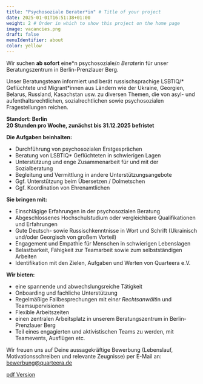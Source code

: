 ```yaml
---
title: "Psychosoziale Berater*in" # Title of your project
date: 2025-01-01T16:51:38+01:00
weight: 2 # Order in which to show this project on the home page
image: vacancies.png
draft: false
menuIdentifier: about
color: yellow
---
```


Wir suchen **ab sofort** eine*n psychosoziale/*n Berater*in für unser Beratungszentrum in Berlin-Prenzlauer Berg.

Unser Beratungsteam informiert und berät russischsprachige LSBTIQ/* Geflüchtete und Migrant*innen aus 
Ländern wie der Ukraine, Georgien, Belarus, Russland, Kasachstan usw. zu diversen Themen, die von asyl- und 
aufenthaltsrechtlichen, sozialrechtlichen sowie psychosozialen Fragestellungen reichen.

**Standort: Berlin** \
**20 Stunden pro Woche, zunächst bis 31.12.2025 befristet**

**Die Aufgaben beinhalten:**

- Durchführung von psychosozialen Erstgesprächen
- Beratung von LSBTIQ* Geflüchteten in schwierigen Lagen
- Unterstützung und enge Zusammenarbeit für und mit der Sozialberatung
- Begleitung und Vermittlung in andere Unterstützungsangebote
- Ggf. Unterstützung beim Übersetzen / Dolmetschen
- Ggf. Koordination von Ehrenamtlichen

**Sie bringen mit:**

- Einschlägige Erfahrungen in der psychosozialen Beratung
- Abgeschlossenes Hochschulstudium oder vergleichbare Qualifikationen und Erfahrungen
- Gute Deutsch- sowie Russischkenntnisse in Wort und Schrift (Ukrainisch und/oder Georgisch von großem Vorteil)
- Engagement und Empathie für Menschen in schwierigen Lebenslagen
- Belastbarkeit, Fähigkeit zur Teamarbeit sowie zum selbstständigen Arbeiten
- Identifikation mit den Zielen, Aufgaben und Werten von Quarteera e.V.


**Wir bieten:**

- eine spannende und abwechslungsreiche Tätigkeit
- Onboarding und fachliche Unterstützung
- Regelmäßige Fallbesprechungen mit ein*er Rechtsanwält*in und Teamsupervisionen
- Flexible Arbeitszeiten
- einen zentralen Arbeitsplatz in unserem Beratungszentrum in Berlin-Prenzlauer Berg
- Teil eines engagierten und aktivistischen Teams zu werden, mit Teamevents, Ausflügen etc.


Wir freuen uns auf Deine aussagekräftige Bewerbung (Lebenslauf, Motivationsschreiben und
relevante Zeugnisse) per E-Mail an: [bewerbung@quarteera.de](bewerbung@quarteera.de)

[pdf Version](https://quarteera.de/files/stelle/Stellenausschreibung_Psychosoziale_Beratung.pdf)